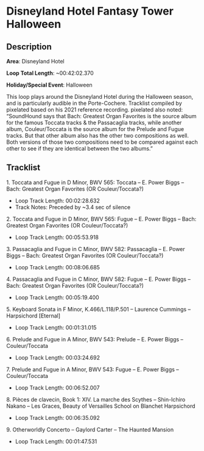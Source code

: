 # Disneyland Hotel Fantasy Tower Halloween

## Description

**Area**: Disneyland Hotel

**Loop Total Length**: ~00:42:02.370

**Holiday/Special Event**: Halloween

This loop plays around the Disneyland Hotel during the Halloween season, and is particularly audible in the Porte-Cochere. Tracklist compiled by pixelated based on his 2021 reference recording. pixelated also noted: “SoundHound says that Bach: Greatest Organ Favorites is the source album for the famous Toccata tracks & the Passacaglia tracks, while another album, Couleur/Toccata is the source album for the Prelude and Fugue tracks.  But that other album also has the other two compositions as well.  Both versions of those two compositions need to be compared against each other to see if they are identical between the two albums.”

## Tracklist

1\. Toccata and Fugue in D Minor, BWV 565: Toccata – E. Power Biggs – Bach: Greatest Organ Favorites (OR Couleur/Toccata?)

- Loop Track Length: 00:02:28.632
- Track Notes: Preceded by ~3.4 sec of silence

2\. Toccata and Fugue in D Minor, BWV 565: Fugue – E. Power Biggs – Bach: Greatest Organ Favorites (OR Couleur/Toccata?)

- Loop Track Length: 00:05:53.918

3\. Passacaglia and Fugue in C Minor, BWV 582: Passacaglia – E. Power Biggs – Bach: Greatest Organ Favorites (OR Couleur/Toccata?)

- Loop Track Length: 00:08:06.685

4\. Passacaglia and Fugue in C Minor, BWV 582: Fugue – E. Power Biggs – Bach: Greatest Organ Favorites (OR Couleur/Toccata?)

- Loop Track Length: 00:05:19.400

5\. Keyboard Sonata in F Minor, K.466/L.118/P.501 – Laurence Cummings – Harpsichord [Eternal]

- Loop Track Length: 00:01:31.015

6\. Prelude and Fugue in A Minor, BWV 543: Prelude – E. Power Biggs – Couleur/Toccata

- Loop Track Length: 00:03:24.692

7\. Prelude and Fugue in A Minor, BWV 543: Fugue – E. Power Biggs – Couleur/Toccata

- Loop Track Length: 00:06:52.007

8\. Pièces de clavecin, Book 1: XIV. La marche des Scythes – Shin-Ichiro Nakano – Les Graces, Beauty of Versailles School on Blanchet Harpsichord

- Loop Track Length: 00:06:35.092

9\. Otherworldly Concerto – Gaylord Carter – The Haunted Mansion

- Loop Track Length: 00:01:47.531
